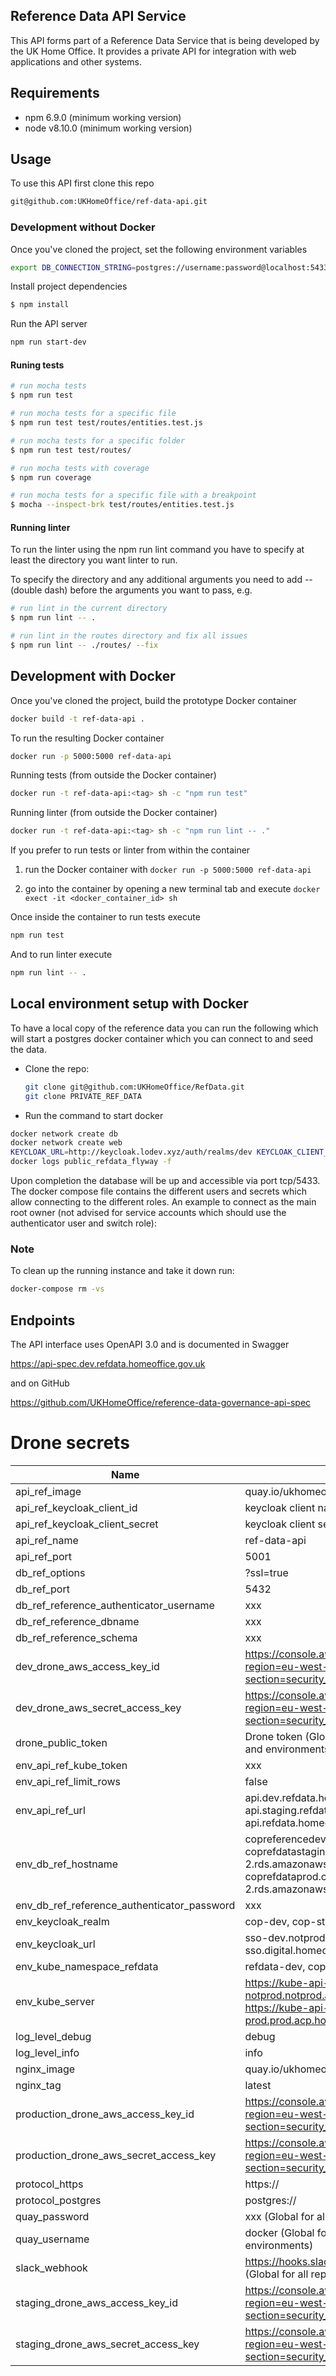 ## Reference Data API Service

This API forms part of a Reference Data Service that is being developed by the UK Home Office. It provides a private API for integration with web applications and other systems.

## Requirements

- npm 6.9.0 (minimum working version)
- node v8.10.0 (minimum working version)

## Usage

To use this API first clone this repo

```sh
git@github.com:UKHomeOffice/ref-data-api.git
```

### Development without Docker

Once you've cloned the project, set the following environment variables

```sh
export DB_CONNECTION_STRING=postgres://username:password@localhost:5433/dbname
```

Install project dependencies

```sh
$ npm install
```

Run the API server

```sh
npm run start-dev
```

#### Runing tests

```sh
# run mocha tests
$ npm run test

# run mocha tests for a specific file
$ npm run test test/routes/entities.test.js

# run mocha tests for a specific folder
$ npm run test test/routes/

# run mocha tests with coverage
$ npm run coverage

# run mocha tests for a specific file with a breakpoint
$ mocha --inspect-brk test/routes/entities.test.js
```

#### Running linter

To run the linter using the npm run lint command you have to specify at least the directory you want linter to run.

To specify the directory and any additional arguments you need to add -- (double dash) before the arguments you want to pass, e.g.

```sh
# run lint in the current directory
$ npm run lint -- .

# run lint in the routes directory and fix all issues
$ npm run lint -- ./routes/ --fix
```

## Development with Docker

Once you've cloned the project, build the prototype Docker container

```sh
docker build -t ref-data-api .
```

To run the resulting Docker container

```sh
docker run -p 5000:5000 ref-data-api
```

Running tests (from outside the Docker container)

```sh
docker run -t ref-data-api:<tag> sh -c "npm run test"
```

Running linter (from outside the Docker container)

```sh
docker run -t ref-data-api:<tag> sh -c "npm run lint -- ."
```

If you prefer to run tests or linter from within the container

1. run the Docker container with `docker run -p 5000:5000 ref-data-api`

2. go into the container by opening a new terminal tab and execute `docker exect -it <docker_container_id> sh`

Once inside the container to run tests execute

```sh
npm run test
```

And to run linter execute

```sh
npm run lint -- .
```

## Local environment setup with Docker

To have a local copy of the reference data you can run the following which will start a postgres docker container which you can connect to and seed the data.

- Clone the repo:

  ```bash
  git clone git@github.com:UKHomeOffice/RefData.git
  git clone PRIVATE_REF_DATA
  ```

- Run the command to start docker

```bash
docker network create db
docker network create web
KEYCLOAK_URL=http://keycloak.lodev.xyz/auth/realms/dev KEYCLOAK_CLIENT_ID=refdata-api KEYCLOAK_CLIENT_SECRET=s0m3s3cr3t PUBLIC_REFDATA_FLYWAY=/Users/XXX/GIT/cop/RefData PRIVATE_REFDATA_FLYWAY=/Users/XXX/GIT/cop/private_refdata docker-compose up
docker logs public_refdata_flyway -f
```

Upon completion the database will be up and accessible via port tcp/5433. The docker compose file contains the different users and secrets which allow connecting to the different roles. An example to connect as the main root owner (not advised for service accounts which should use the authenticator user and switch role):

### Note

To clean up the running instance and take it down run:

```bash
docker-compose rm -vs
```

## Endpoints

The API interface uses OpenAPI 3.0 and is documented in Swagger

https://api-spec.dev.refdata.homeoffice.gov.uk

and on GitHub

https://github.com/UKHomeOffice/reference-data-governance-api-spec

# Drone secrets

| Name                                        | Example value                                                                                                                                                      |
| ------------------------------------------- | ------------------------------------------------------------------------------------------------------------------------------------------------------------------ |
| api_ref_image                               | quay.io/ukhomeofficedigital/ref-data-api                                                                                                                           |
| api_ref_keycloak_client_id                  | keycloak client name                                                                                                                                               |
| api_ref_keycloak_client_secret              | keycloak client secret                                                                                                                                             |
| api_ref_name                                | ref-data-api                                                                                                                                                       |
| api_ref_port                                | 5001                                                                                                                                                               |
| db_ref_options                              | ?ssl=true                                                                                                                                                          |
| db_ref_port                                 | 5432                                                                                                                                                               |
| db_ref_reference_authenticator_username     | xxx                                                                                                                                                                |
| db_ref_reference_dbname                     | xxx                                                                                                                                                                |
| db_ref_reference_schema                     | xxx                                                                                                                                                                |
| dev_drone_aws_access_key_id                 | https://console.aws.amazon.com/iam/home?region=eu-west-2#/users/bf-it-devtest-drone?section=security_credentials                                                   |
| dev_drone_aws_secret_access_key             | https://console.aws.amazon.com/iam/home?region=eu-west-2#/users/bf-it-devtest-drone?section=security_credentials                                                   |
| drone_public_token                          | Drone token (Global for all github repositories and environments)                                                                                                  |
| env_api_ref_kube_token                      | xxx                                                                                                                                                                |
| env_api_ref_limit_rows                      | false                                                                                                                                                              |
| env_api_ref_url                             | api.dev.refdata.homeoffice.gov.uk, api.staging.refdata.homeoffice.gov.uk, api.refdata.homeoffice.gov.uk                                                            |
| env_db_ref_hostname                         | copreferencedev.notprod.acp.homeoffice.gov.uk, coprefdatastaging.crckizhiyjmt.eu-west-2.rds.amazonaws.com, coprefdataprod.crckizhiyjmt.eu-west-2.rds.amazonaws.com |
| env_db_ref_reference_authenticator_password | xxx                                                                                                                                                                |
| env_keycloak_realm                          | cop-dev, cop-staging, cop-prod                                                                                                                                     |
| env_keycloak_url                            | sso-dev.notprod.homeoffice.gov.uk/auth, sso.digital.homeoffice.gov.uk/auth                                                                                         |
| env_kube_namespace_refdata                  | refdata-dev, cop-refdata-staging, cop-refdata                                                                                                                      |
| env_kube_server                             | https://kube-api-notprod.notprod.acp.homeoffice.gov.uk, https://kube-api-prod.prod.acp.homeoffice.gov.uk                                                           |
| log_level_debug                             | debug                                                                                                                                                              |
| log_level_info                              | info                                                                                                                                                               |
| nginx_image                                 | quay.io/ukhomeofficedigital/nginx-proxy                                                                                                                            |
| nginx_tag                                   | latest                                                                                                                                                             |
| production_drone_aws_access_key_id          | https://console.aws.amazon.com/iam/home?region=eu-west-2#/users/bf-it-prod-drone?section=security_credentials                                                      |
| production_drone_aws_secret_access_key      | https://console.aws.amazon.com/iam/home?region=eu-west-2#/users/bf-it-prod-drone?section=security_credentials                                                      |
| protocol_https                              | https://                                                                                                                                                           |
| protocol_postgres                           | postgres://                                                                                                                                                        |
| quay_password                               | xxx (Global for all repositories and environments)                                                                                                                 |
| quay_username                               | docker (Global for all repositories and environments)                                                                                                              |
| slack_webhook                               | https://hooks.slack.com/services/xxx/yyy/zzz (Global for all repositories and environments)                                                                        |
| staging_drone_aws_access_key_id             | https://console.aws.amazon.com/iam/home?region=eu-west-2#/users/bf-it-prod-drone?section=security_credentials                                                      |
| staging_drone_aws_secret_access_key         | https://console.aws.amazon.com/iam/home?region=eu-west-2#/users/bf-it-prod-drone?section=security_credentials                                                      |
